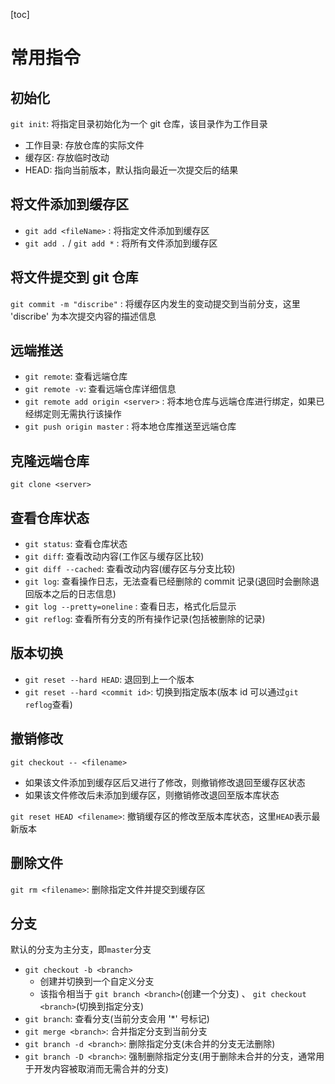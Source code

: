 [toc]

# 常用指令

## 初始化

`git init`: 将指定目录初始化为一个 git 仓库，该目录作为工作目录

- 工作目录: 存放仓库的实际文件
- 缓存区: 存放临时改动
- HEAD: 指向当前版本，默认指向最近一次提交后的结果

## 将文件添加到缓存区

- `git add <fileName>` : 将指定文件添加到缓存区
- `git add .` / `git add *` : 将所有文件添加到缓存区

## 将文件提交到 git 仓库

`git commit -m "discribe"` : 将缓存区内发生的变动提交到当前分支，这里 'discribe' 为本次提交内容的描述信息

## 远端推送

- `git remote`: 查看远端仓库
- `git remote -v`: 查看远端仓库详细信息
- `git remote add origin <server>` : 将本地仓库与远端仓库进行绑定，如果已经绑定则无需执行该操作
- `git push origin master` : 将本地仓库推送至远端仓库

## 克隆远端仓库

`git clone <server>`

## 查看仓库状态

- `git status`: 查看仓库状态
- `git diff`: 查看改动内容(工作区与缓存区比较)
- `git diff --cached`: 查看改动内容(缓存区与分支比较)
- `git log`: 查看操作日志，无法查看已经删除的 commit 记录(退回时会删除退回版本之后的日志信息)
- `git log --pretty=oneline` : 查看日志，格式化后显示
- `git reflog`: 查看所有分支的所有操作记录(包括被删除的记录)

## 版本切换

- `git reset --hard HEAD`: 退回到上一个版本
- `git reset --hard <commit id>`: 切换到指定版本(版本 id 可以通过`git reflog`查看)

## 撤销修改

`git checkout -- <filename>`

- 如果该文件添加到缓存区后又进行了修改，则撤销修改退回至缓存区状态
- 如果该文件修改后未添加到缓存区，则撤销修改退回至版本库状态

`git reset HEAD <filename>`: 撤销缓存区的修改至版本库状态，这里`HEAD`表示最新版本

## 删除文件

`git rm <filename>`: 删除指定文件并提交到缓存区

## 分支

默认的分支为主分支，即`master`分支

- `git checkout -b <branch>`
  - 创建并切换到一个自定义分支
  - 该指令相当于 `git branch <branch>`(创建一个分支) 、 `git checkout <branch>`(切换到指定分支)
- `git branch`: 查看分支(当前分支会用 '\*' 号标记)
- `git merge <branch>`: 合并指定分支到当前分支
- `git branch -d <branch>`: 删除指定分支(未合并的分支无法删除)
- `git branch -D <branch>`: 强制删除指定分支(用于删除未合并的分支，通常用于开发内容被取消而无需合并的分支)
